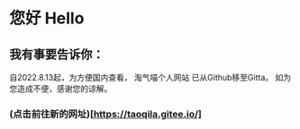 # 您好 Hello
## 我有事要告诉你：
自2022.8.13起，为方便国内查看， 淘气喵个人网站 已从Github移至Gitta。
如为您造成不便，感谢您的谅解。
### (点击前往新的网址)[https://taoqila.gitee.io/]
